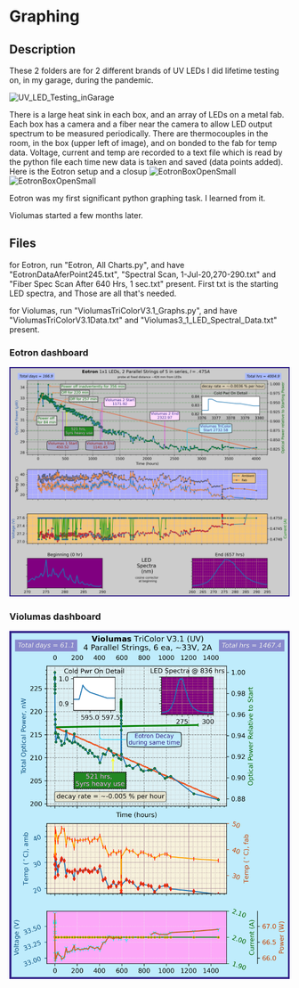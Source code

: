 # Graphing
## Description
These 2 folders are for 2 different brands of UV LEDs I did lifetime testing on, in my garage, during the pandemic.

![UV_LED_Testing_inGarage](https://github.com/SteveSwihart/Graphing/assets/26351884/48d44ff4-9aec-4f3f-8087-1bf6ec908dc6)

There is a large heat sink in each box, and an array of LEDs on a metal fab. Each box has a camera and a fiber near the camera to allow LED output spectrum to be measured periodically. There are thermocouples in the room, in the box (upper left of image), and on bonded to the fab for temp data. Voltage, current and temp are recorded to a text file which is read by the python file each time new data is taken and saved (data points added). Here is the Eotron setup and a closup
![EotronBoxOpenSmall](https://github.com/SteveSwihart/Graphing/assets/26351884/655b8a8d-9ad0-4064-99eb-a80ea177dab8) ![EotronBoxOpenSmall](https://github.com/SteveSwihart/Graphing/assets/26351884/f208965e-0e46-41a9-b9b4-641d62ad6bec)


Eotron was my first significant python graphing task. I learned from it.

Violumas started a few months later.

## Files
for Eotron, run "Eotron, All Charts.py", and have "EotronDataAferPoint245.txt", "Spectral Scan, 1-Jul-20,270-290.txt" and "Fiber Spec Scan After 640 Hrs, 1 sec.txt" present. First txt is the starting LED spectra, and Those are all that's needed.

for Violumas, run "ViolumasTriColorV3.1_Graphs.py", and have "ViolumasTriColorV3.1Data.txt" and "Violumas3_1_LED_Spectral_Data.txt" present.


### Eotron dashboard
![Graph image](https://github.com/SteveSwihart/Graphing/blob/master/EotronUV_LEDs/Eotron%20Graphs%20as%20of%204005%20hrs.png)

### Violumas dashboard
![Graph image](https://github.com/SteveSwihart/Graphing/blob/master/ViolumasUV_LEDs/Violumas%203.1%20Tri%20Color%20Plots%20%40%201467%20hrs.png)
